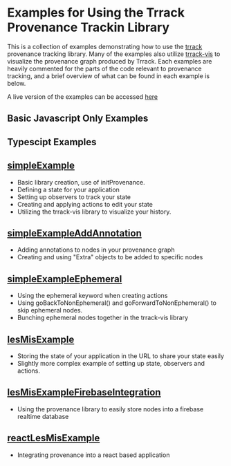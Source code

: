 # Examples for Using the Trrack Provenance Trackin Library 

This is a collection of examples demonstrating how to use the [trrack](https://github.com/visdesignlab/trrack) provenance tracking library. Many of the examples also utilize [trrack-vis](https://github.com/visdesignlab/trrack-vis) to visualize the provenance graph produced by Trrack. Each examples are heavily commented for the parts of the code relevant to provenance tracking, and a brief overview of what can be found in each example is below.

A live version of the examples can be accessed [here](http://vdl.sci.utah.edu/trrack-examples/)

## Basic Javascript Only Examples

## Typescipt Examples

## [simpleExample](http://vdl.sci.utah.edu/trrack-examples/examples/simpleExample)

- Basic library creation, use of initProvenance.
- Defining a state for your application
- Setting up observers to track your state
- Creating and applying actions to edit your state
- Utilizing the trrack-vis library to visualize your history.

## [simpleExampleAddAnnotation](http://vdl.sci.utah.edu/trrack-examples/examples/simpleExampleAddAnnotation)

- Adding annotations to nodes in your provenance graph
- Creating and using "Extra" objects to be added to specific nodes

## [simpleExampleEphemeral](http://vdl.sci.utah.edu/trrack-examples/examples/simpleExampleEphemeral)

- Using the ephemeral keyword when creating actions
- Using goBackToNonEphemeral() and goForwardToNonEphemeral() to skip ephemeral nodes.
- Bunching ephemeral nodes together in the trrack-vis library

## [lesMisExample](http://vdl.sci.utah.edu/trrack-examples/examples/lesMisExample)

- Storing the state of your application in the URL to share your state easily
- Slightly more complex example of setting up state, observers and actions.

## [lesMisExampleFirebaseIntegration](http://vdl.sci.utah.edu/trrack-examples/examples/lesMisExampleFirebaseIntegration)

- Using the provenance library to easily store nodes into a firebase realtime database

## [reactLesMisExample](http://vdl.sci.utah.edu/provenance-lib-core-demo/)

- Integrating provenance into a react based application
